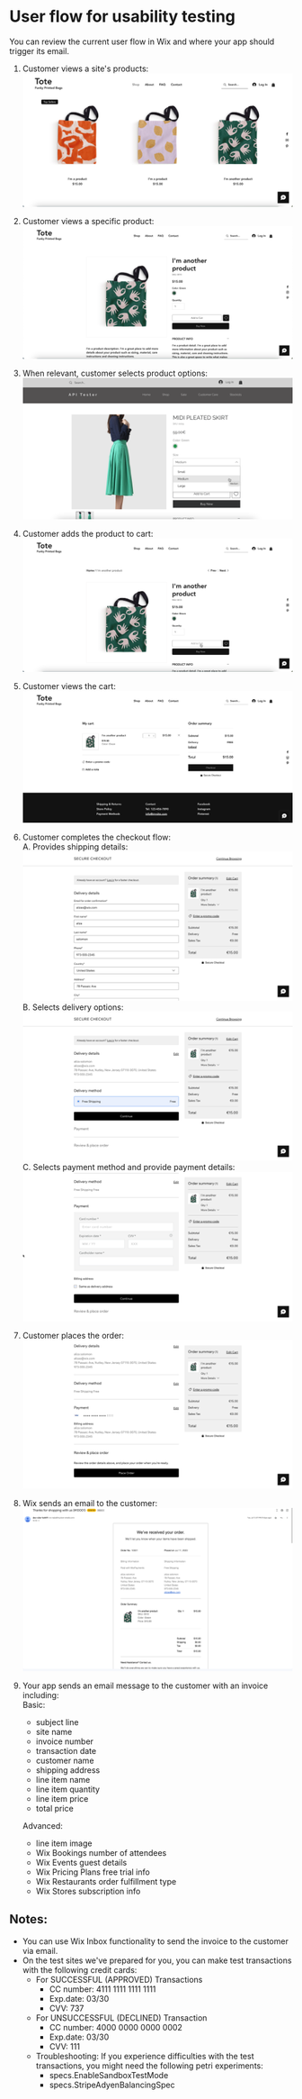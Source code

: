 # User flow for usability testing

You can review the current user flow in Wix and where your app should trigger its email.

1. Customer views a site's products:  
  ![view products](./images/view-products.png?raw=true)  
1. Customer views a specific product:  
   ![view product](./images/view-product.png?raw=true) 
3. When relevant, customer selects product options:  
  ![select product options](./images/select-product-options.png?raw=true)  
1. Customer adds the product to cart:  
   ![add product to cart](./images/add-product-to-cart.png?raw=true)  
1. Customer views the cart:  
   ![view in cart](./images/view-in-cart.png?raw=true)  
1. Customer completes the checkout flow:  
   A. Provides shipping details:  
   ![checkout-1-shipping](./images/checkout-1-shipping.png?raw=true)  
   B. Selects delivery options:  
   ![checkout-2-delivery](./images/checkout-2-delivery.png?raw=true)  
   C. Selects payment method and provide payment details:  
   ![checkout-3-payment](./images/checkout-3-payment.png?raw=true)  
1. Customer places the order:  
   ![place order](./images/place-order.png?raw=true)  
1. Wix sends an email to the customer:  
   ![wix email sent](./images/wix-email-sent.png?raw=true)  
1. Your app sends an email message to the customer with an invoice including:  
   Basic:
     - subject line
     - site name
     - invoice number
     - transaction date
     - customer name
     - shipping address
     - line item name  
     - line item quantity  
     - line item price
     - total price
  
   Advanced:
     - line item image  
     - Wix Bookings number of attendees  
     - Wix Events guest details
     - Wix Pricing Plans free trial info  
     - Wix Restaurants order fulfillment type  
     - Wix Stores subscription info
  
 ## Notes:
  - You can use Wix Inbox functionality to send the invoice to the customer via email.
  - On the test sites we've prepared for you, you can make test transactions with the following credit cards:
     - For SUCCESSFUL (APPROVED) Transactions
       - CC number: 4111 1111 1111 1111 
       - Exp.date: 03/30 
       - CVV: 737
    - For UNSUCCESSFUL (DECLINED) Transaction
        - CC number: 4000 0000 0000 0002 
        - Exp.date: 03/30
        - CVV: 111
    - Troubleshooting: If you experience difficulties with the test transactions, you might need the following petri experiments:
        - specs.EnableSandboxTestMode
        - specs.StripeAdyenBalancingSpec
   
